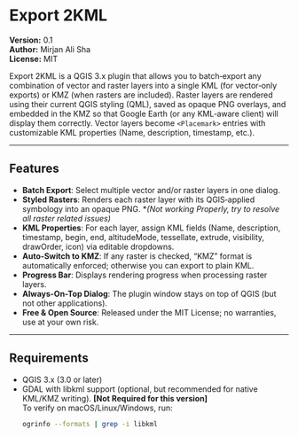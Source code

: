 # Export 2KML

**Version:** 0.1  
**Author:** Mirjan Ali Sha  
**License:** MIT  

Export 2KML is a QGIS 3.x plugin that allows you to batch‐export any combination of vector and raster layers into a single KML (for vector‐only exports) or KMZ (when rasters are included). Raster layers are rendered using their current QGIS styling (QML), saved as opaque PNG overlays, and embedded in the KMZ so that Google Earth (or any KML‐aware client) will display them correctly. Vector layers become `<Placemark>` entries with customizable KML properties (Name, description, timestamp, etc.).

---

## Features

- **Batch Export**: Select multiple vector and/or raster layers in one dialog.
- **Styled Rasters**: Renders each raster layer with its QGIS‐applied symbology into an opaque PNG.  **(*Not working Properly, try to resolve all raster related issues)**
- **KML Properties**: For each layer, assign KML fields (Name, description, timestamp, begin, end, altitudeMode, tessellate, extrude, visibility, drawOrder, icon) via editable dropdowns.
- **Auto‐Switch to KMZ**: If any raster is checked, “KMZ” format is automatically enforced; otherwise you can export to plain KML.
- **Progress Bar**: Displays rendering progress when processing raster layers.
- **Always-On-Top Dialog**: The plugin window stays on top of QGIS (but not other applications).
- **Free & Open Source**: Released under the MIT License; no warranties, use at your own risk.

---

## Requirements 

- QGIS 3.x (3.0 or later)
- GDAL with libkml support (optional, but recommended for native KML/KMZ writing).  **[Not Required for this version]** <br>
  To verify on macOS/Linux/Windows, run:
  ```bash
  ogrinfo --formats | grep -i libkml
